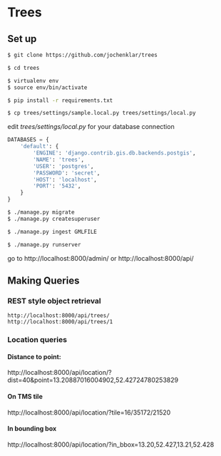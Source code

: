 # Trees

## Set up

``` bash
$ git clone https://github.com/jochenklar/trees

$ cd trees

$ virtualenv env
$ source env/bin/activate

$ pip install -r requirements.txt

$ cp trees/settings/sample.local.py trees/settings/local.py
```

edit *trees/settings/local.py* for your database connection

``` python
DATABASES = {
    'default': {
        'ENGINE': 'django.contrib.gis.db.backends.postgis',
        'NAME': 'trees',
        'USER': 'postgres',
        'PASSWORD': 'secret',
        'HOST': 'localhost',
        'PORT': '5432',
    }
}
```


``` bash
$ ./manage.py migrate
$ ./manage.py createsuperuser

$ ./manage.py ingest GMLFILE

$ ./manage.py runserver
```

go to http://localhost:8000/admin/ or http://localhost:8000/api/


## Making Queries

### REST style object retrieval

```
http://localhost:8000/api/trees/
http://localhost:8000/api/trees/1
```

### Location queries

#### Distance to point:

http://localhost:8000/api/location/?dist=40&point=13.20887016004902,52.42724780253829

#### On TMS tile

http://localhost:8000/api/location/?tile=16/35172/21520

#### In bounding box

http://localhost:8000/api/location/?in_bbox=13.20,52.427,13.21,52.428
